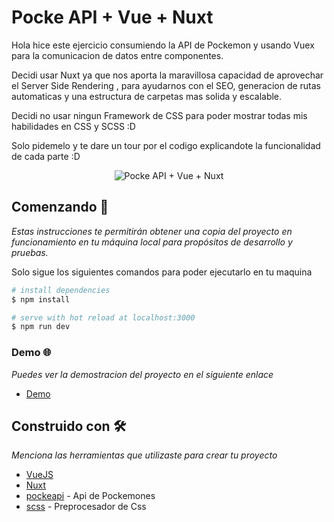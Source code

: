 # Pocke API + Vue + Nuxt

Hola hice este ejercicio consumiendo la API de Pockemon y usando Vuex para la comunicacion de datos entre componentes.

Decidi usar Nuxt ya que nos aporta la maravillosa capacidad de aprovechar el Server Side Rendering , para
ayudarnos con el SEO, generacion de rutas automaticas y una estructura de carpetas mas solida y escalable.

Decidi no usar ningun Framework de CSS para poder mostrar todas mis habilidades en CSS y SCSS :D

Solo pidemelo y te dare un tour por el codigo explicandote la funcionalidad de cada parte :D

<p style="text-align:center"><img src="static/demo.gif" alt="Pocke API + Vue + Nuxt" /></p>

## Comenzando 🚀

_Estas instrucciones te permitirán obtener una copia del proyecto en funcionamiento en tu máquina local para propósitos de desarrollo y pruebas._

Solo sigue los siguientes comandos para poder ejecutarlo en tu maquina

```bash
# install dependencies
$ npm install

# serve with hot reload at localhost:3000
$ npm run dev

```

### Demo 🌐

_Puedes ver la demostracion del proyecto en el siguiente enlace_

- [Demo](https://pokeapi-vue-nuxt.web.app/)

## Construido con 🛠️

_Menciona las herramientas que utilizaste para crear tu proyecto_

- [VueJS](https://vuejs.org/)
- [Nuxt](https://nuxtjs.org/)
- [pockeapi](https://pokeapi.co/) - Api de Pockemones
- [scss](https://sass-lang.com/) - Preprocesador de Css
